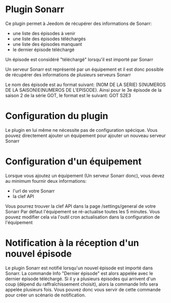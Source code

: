 # Plugin Sonarr

Ce plugin permet à Jeedom de récupérer des informations de Sonarr:
- une liste des épisodes à venir
- une liste des épisodes téléchargés
- une liste des épisodes manquant
- le dernier épisode téléchargé

Un épisode est considéré "téléchargé" lorsqu'il est importé par Sonarr

Un serveur Sonarr est représenté par un équipement et il est donc possible de récupérer des informations de plusieurs serveurs Sonarr

Le nom des épisode est au format suivant: (NOM DE LA SERIE) S(NUMEROS DE LA SAISON)E(NUMEROS DE L'EPISODE).
Ainsi pour le 3e épisode de la saison 2 de la série GOT, le format est le suivant: GOT S2E3

# Configuration du plugin

Le plugin en lui même ne nécessite pas de configuration spécique. Vous pouvez directement ajouter un équipement pour ajouter un nouveau serveur Sonarr

# Configuration d'un équipement

Lorsque vous ajoutez un équipement (Un serveur Sonarr donc), vous devez au minimum fournir deux informations:
- l'url de votre Sonarr
- la clef API

Vous pourrez trouver la clef API dans la page /settings/general de votre Sonarr
Par défaut l'équipement se ré-actualise toutes les 5 minutes. Vous pouvez modifier cela via l'outil cron actualisation dans la configuration de l'équipement

# Notification à la réception d'un nouvel épisode

Le plugin Sonarr est notifié lorsqu'un nouvel épisode est importé dans Sonarr.
La commande Info "Dernier épisode" est alors appelée avec le dernier épisode téléchargé.
Si il y a plusieurs épisodes qui arrivent d'un coup (dépend du raffraîchissement choisit), alors la commande Info sera  appelée plusieurs fois.
Vous pouvez donc vous servir de cette commande pour créer un scénario de notification.

